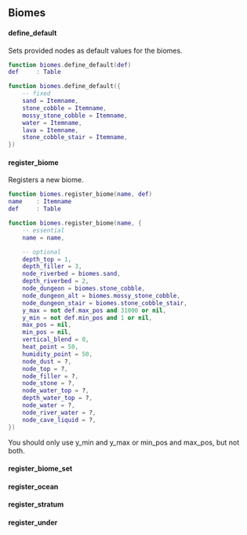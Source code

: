 Biomes 
------

#### define_default
Sets provided nodes as default values for the biomes.
```lua
function biomes.define_default(def)
def     : Table

function biomes.define_default({
	-- fixed 
	sand = Itemname,
	stone_cobble = Itemname,
	mossy_stone_cobble = Itemname,
	water = Itemname,
	lava = Itemname,
	stone_cobble_stair = Itemname,
})
```

#### register_biome
Registers a new biome.
```lua
function biomes.register_biome(name, def)
name    : Itemname
def     : Table

function biomes.register_biome(name, {
	-- essential
	name = name,

	-- optional
	depth_top = 1,
	depth_filler = 3,
	node_riverbed = biomes.sand,
	depth_riverbed = 2,
	node_dungeon = biomes.stone_cobble,
	node_dungeon_alt = biomes.mossy_stone_cobble,
	node_dungeon_stair = biomes.stone_cobble_stair,
	y_max = not def.max_pos and 31000 or nil,
	y_min = not def.min_pos and 1 or nil,
	max_pos = nil,
	min_pos = nil,
	vertical_blend = 0,
	heat_point = 50,
	humidity_point = 50,
	node_dust = ?,
	node_top = ?,
	node_filler = ?,
	node_stone = ?,
	node_water_top = ?,
	depth_water_top = ?,
	node_water = ?,
	node_river_water = ?,
	node_cave_liquid = ?,
})
```
You should only use y_min and y_max or min_pos and max_pos, but not both.

#### register_biome_set
#### register_ocean
#### register_stratum
#### register_under
